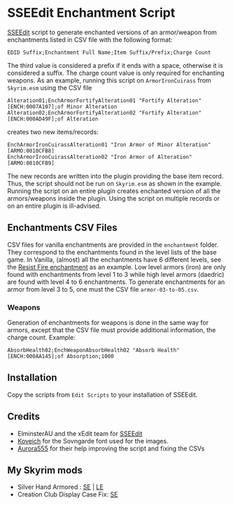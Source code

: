 # SSEEdit Enchantment Script

[SSEEdit] script to generate enchanted versions of an armor/weapon
from enchantments listed in CSV file with the following format:

```
EDID Suffix;Enchantment Full Name;Item Suffix/Prefix;Charge Count
```

The third value is considered a prefix if it ends with a space,
otherwise it is considered a suffix.
The charge count value is only required for enchanting weapons.
As an example, running this script on `ArmorIronCuirass` from `Skyrim.esm`
using the CSV file

```
Alteration01;EnchArmorFortifyAlteration01 "Fortify Alteration" [ENCH:0007A107];of Minor Alteration
Alteration02;EnchArmorFortifyAlteration02 "Fortify Alteration" [ENCH:000AD49F];of Alteration
```

creates two new items/records:

```
EnchArmorIronCuirassAlteration01 "Iron Armor of Minor Alteration" [ARMO:0010CFB8]
EnchArmorIronCuirassAlteration02 "Iron Armor of Alteration" [ARMO:0010CFB9]
```

The new records are written into the plugin providing the base item record.
Thus, the script should not be run on `Skyrim.esm` as shown in the example.
Running the script on an entire plugin creates enchanted version of all the
armors/weapons inside the plugin.
Using the script on multiple records or on an entire plugin is ill-advised.

## Enchantments CSV Files

CSV files for vanilla enchantments are provided in the `enchantment` folder.
They correspond to the enchantments found in the level lists of the base game.
In Vanilla, (almost) all the enchantments have 6 different levels,
see the [Resist Fire enchantment] as an example.
Low level armors (iron) are only found with enchantments from level 1 to 3
while high level armors (daedric) are found with level 4 to 6 enchantments.
To generate enchantments for an armor from level 3 to 5,
one must the CSV file `armor-03-to-05.csv`.

### Weapons

Generation of enchantments for weapons is done in the same way for armors,
except that the CSV file must provide additional information, the charge
count. Example:

```
AbsorbHealth02;EnchWeaponAbsorbHealth02 "Absorb Health" [ENCH:000AA145];of Absorption;1000
```

## Installation

Copy the scripts from `Edit Scripts` to your installation of SSEEdit.

## Credits

- ElminsterAU and the xEdit team for [SSEEdit]
- [Koveich][Sovngarde] for the Sovngarde font used for the images.
- [Aurora555](https://www.nexusmods.com/skyrimspecialedition/users/3693122)
  for their help improving the script and fixing the CSVs

## My Skyrim mods

- Silver Hand Armored : [SE][SHA_SE] | [LE][SHA_LE]
- Creation Club Display Case Fix: [SE][CCDCF]

[resist fire enchantment]: https://en.uesp.net/wiki/Skyrim:Resist_Fire#Enchanting
[SSEEdit]: https://www.nexusmods.com/skyrimspecialedition/mods/164
[Sovngarde]: https://www.nexusmods.com/skyrimspecialedition/users/34763925
[SHA_SE]: https://www.nexusmods.com/skyrimspecialedition/mods/43033
[SHA_LE]: https://www.nexusmods.com/skyrim/mods/108152
[CCDCF]: https://www.nexusmods.com/skyrimspecialedition/mods/43485
